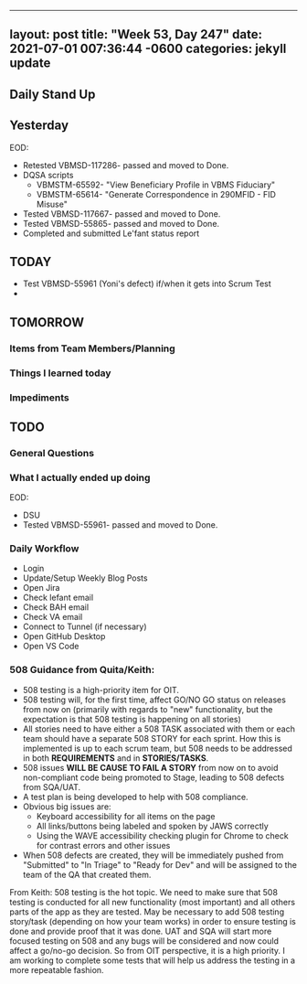 
---
layout: post
title:  "Week 53, Day 247"
date:   2021-07-01 007:36:44 -0600
categories: jekyll update
---

## Daily Stand Up
## Yesterday
EOD:
* Retested VBMSD-117286- passed and moved to Done.
* DQSA scripts
  * VBMSTM-65592- "View Beneficiary Profile in VBMS Fiduciary"
  * VBMSTM-65614- "Generate Correspondence in 290MFID - FID Misuse"
* Tested VBMSD-117667- passed and moved to Done.
* Tested VBMSD-55865- passed and moved to Done. 
* Completed and submitted Le'fant status report

## TODAY
* Test VBMSD-55961 (Yoni's defect) if/when it gets into Scrum Test
* 
  
## TOMORROW

### Items from Team Members/Planning
 
### Things I learned today
 
### Impediments
## TODO

### General Questions  

### What I actually ended up doing
EOD:
* DSU
* Tested VBMSD-55961- passed and moved to Done.


### Daily Workflow
* Login
* Update/Setup Weekly Blog Posts
* Open Jira
* Check lefant email
* Check BAH email
* Check VA email
* Connect to Tunnel (if necessary)
* Open GitHub Desktop
* Open VS Code

### 508 Guidance from Quita/Keith:
* 508 testing is a high-priority item for OIT.
* 508 testing will, for the first time, affect GO/NO GO status on releases from now on (primarily with regards to "new" functionality, but the expectation is that 508 testing is happening on all stories)
* All stories need to have either a 508 TASK associated with them or each team should have a separate 508 STORY for each sprint. How this is implemented is up to each scrum team, but 508 needs to be addressed in both **REQUIREMENTS** and in **STORIES/TASKS**.
* 508 issues **WILL BE CAUSE TO FAIL A STORY** from now on to avoid non-compliant code being promoted to Stage, leading to 508 defects from SQA/UAT.
* A test plan is being developed to help with 508 compliance. 
* Obvious big issues are:
  * Keyboard accessibility for all items on the page
  * All links/buttons being labeled and spoken by JAWS correctly
  * Using the WAVE accessibility checking plugin for Chrome to check for contrast errors and other issues
* When 508 defects are created, they will be immediately pushed from "Submitted" to "In Triage" to "Ready for Dev" and will be assigned to the team of the QA that created them.

From Keith:
508 testing is the hot topic.  We need to make sure that 508 testing is conducted for all new functionality (most important) and all others parts of the app as they are tested. May be necessary to add 508 testing story/task (depending on how your team works) in order to ensure testing is done and provide proof that it was done.
 UAT and SQA will start more focused testing on 508 and any bugs will be considered and now could affect a go/no-go decision.  So from OIT perspective, it is a high priority.  I am working to complete some tests that will help us address the testing in a more repeatable fashion.